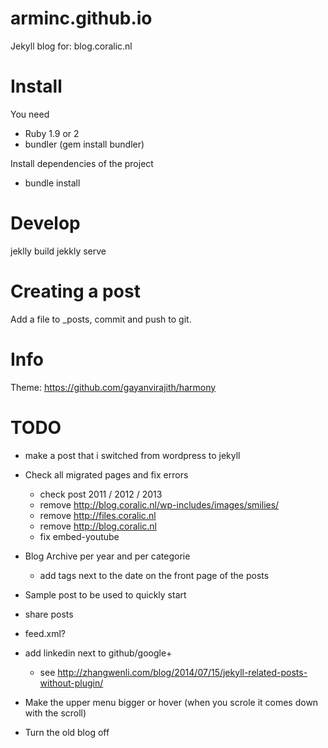 arminc.github.io
================

Jekyll blog for: blog.coralic.nl

Install
=======
You need 
+ Ruby 1.9 or 2
+ bundler (gem install bundler)

Install dependencies of the project
+ bundle install

Develop
=======
jeklly build
jekkly serve

Creating a post
===============
Add a file to _posts, commit and push to git.

Info
====
Theme: https://github.com/gayanvirajith/harmony

TODO
====
+ make a post that i switched from wordpress to jekyll
+ Check all migrated pages and fix errors
	- check post 2011 / 2012 / 2013
	- remove http://blog.coralic.nl/wp-includes/images/smilies/
	- remove http://files.coralic.nl
	- remove http://blog.coralic.nl
	- fix embed-youtube
+ Blog Archive per year and per categorie
	+ add tags next to the date on the front page of the posts

+ Sample post to be used to quickly start

+ share posts
+ feed.xml?
+ add linkedin next to github/google+
	+ see http://zhangwenli.com/blog/2014/07/15/jekyll-related-posts-without-plugin/
+ Make the upper menu bigger or hover (when you scrole it comes down with the scroll)

+ Turn the old blog off